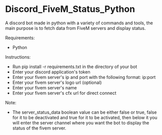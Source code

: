 # Discord_FiveM_Status_Python
A discord bot made in python with a variety of commands and tools, the main purpose is to fetch data from FiveM servers and display status.

Requirements:
- Python

Instructions:
- Run pip install -r requirements.txt in the directory of your bot
- Enter your discord application's token
- Enter your fivem server's ip and port with the following format: ip:port
- Enter your fivem server's logo url (optional)
- Enter your fivem server's name
- Enter your fivem server's cfx url for direct connect

Note:
- The server_status_data boolean value can be either false or true, false for it to be deactivated and true for it to be activated, then below it you will enter the server channel where you want the bot to display the status of the fivem server.
